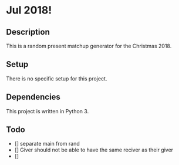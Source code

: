 # Jul 2018! 

## Description
  
  This is a random present matchup generator for the Christmas 2018. 
  
## Setup 

  There is no specific setup for this project. 
  
## Dependencies

  This project is written in Python 3.
  
## Todo
- [] separate main from rand
- [] Giver should not be able to have the same reciver as their giver 
- [] 
